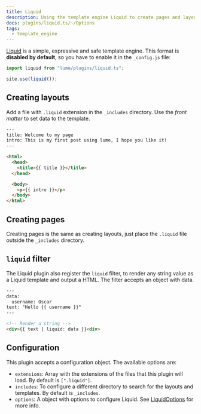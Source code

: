 ```yaml
---
title: Liquid
description: Using the template engine Liquid to create pages and layouts
docs: plugins/liquid.ts/~/Options
tags:
  - template_engine
---
```


[Liquid](https://liquidjs.com/) is a simple, expressive and safe template
engine. This format is **disabled by default**, so you have to enable it in the
`_config.js` file:

```js
import liquid from "lume/plugins/liquid.ts";

site.use(liquid());
```

## Creating layouts

Add a file with `.liquid` extension in the `_includes` directory. Use the _front
matter_ to set data to the template.

```html
---
title: Welcome to my page
intro: This is my first post using lume, I hope you like it!
---

<html>
  <head>
    <title>{{ title }}</title>
  </head>

  <body>
    <p>{{ intro }}</p>
  </body>
</html>
```

## Creating pages

Creating pages is the same as creating layouts, just place the `.liquid` file
outside the `_includes` directory.

## `liquid` filter

The Liquid plugin also register the `liquid` filter, to render any string value
as a Liquid template and output a HTML. The filter accepts an object with data.

```html
---
data:
  username: Oscar
text: "Hello {{ username }}"
---

<!-- Render a string -->
<div>{{ text | liquid: data }}<div>
```

## Configuration

This plugin accepts a configuration object. The available options are:

- `extensions`: Array with the extensions of the files that this plugin will
  load. By default is `[".liquid"]`.
- `includes`: To configure a different directory to search for the layouts and
  templates. By default is `_includes`.
- `options`: A object with options to configure Liquid. See
  [LiquidOptions](https://liquidjs.com/api/interfaces/liquid_options_.liquidoptions.html)
  for more info.
